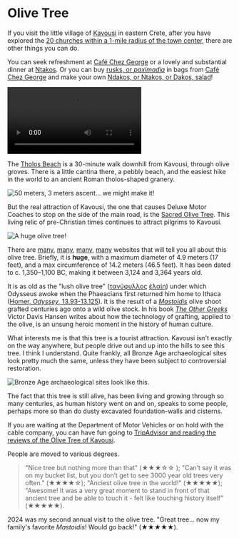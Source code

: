 # Olive Tree

If you visit the little village of [Kavousi](https://en.wikipedia.org/wiki/Kavousi) in eastern Crete, after you have explored the [20 churches within a 1-mile radius of the town center](https://eumaeus.substack.com/p/the-churches-of-kavousi-crete), there are other things you can do.

You can seek refreshment at [Café Chez George](https://maps.app.goo.gl/qoYiePT9DwJ5Fgvg7) or a lovely and substantial dinner at [Ntakos](https://maps.app.goo.gl/AYUdngVJhSqVFU3z6). Or you can buy [rusks, or *paximadia*](https://greekreporter.com/2022/05/14/paximadia-the-cretan-greek-superfood/) in bags from [Café Chez George](https://maps.app.goo.gl/qoYiePT9DwJ5Fgvg7) and make your own [Ndakos, or Ntakos, or Dakos, salad](https://www.simplyrecipes.com/dakos-salad-recipe-5193718)!

![Tholos beach.](images/tholos_drone.mov)

The [Tholos Beach](https://www.crete-today.com/tholos-beach/) is a 30-minute walk downhill from Kavousi, through olive groves. There is a little cantina there, a pebbly beach, and the easiest hike in the world to an ancient Roman tholos-shaped granery.

![50 meters, 3 meters ascent… we might make it!](images/tholos_sign.jpg)

But the real attraction of Kavousi, the one that causes Deluxe Motor Coaches to stop on the side of the main road, is the [Sacred Olive Tree](https://www.argophilia.com/news/sacred-olive-tree-of-kavousi/236220/). This living relic of pre-Christian times continues to attract pilgrims to Kavousi.

![A huge olive tree!](images/olive_tree.jpg)

There are [many](https://www.rental-center-crete.com/blog/the-oldest-and-sacred-olive-trees-of-crete/), [many](https://www.argophilia.com/news/sacred-olive-tree-of-kavousi/236220/), [many](https://www.cretetravel.com/en/activity/91/Walking_Tour_&_Visiting_The_Ancient_Olive_Tree_In_Kavousi), [many](https://www.eastcretemarketers.com/post/monumental-and-ancient-olive-tree-of-kavousi) websites that will tell you all about this olive tree. Briefly, it is **huge**, with a maximum diameter of 4.9 meters (17 feet), and a  max circumference of 14.2 meters (46.5 feet). It has been dated to c. 1,350–1,100 BC, making it between 3,124 and 3,364 years old.

It is as old as the "lush olive tree" ([τανύφυλλος](http://folio2.furman.edu/lsj/?urn=urn:cite2:hmt:lsj.chicago_md:n102367) [ἐλαίη](http://folio2.furman.edu/lsj/?urn=urn:cite2:hmt:lsj.chicago_md:n33308)) under which Odysseus awoke when the Phaeacians first returned him home to Ithaca ([Homer, *Odyssey*, 13.93-13.125](https://scaife.perseus.org/reader/urn:cts:greekLit:tlg0012.tlg002.perseus-grc2:13.93-13.125?right=perseus-eng3)). It is the result of a [*Mastoidis*](https://www.researchgate.net/figure/Main-areas-of-cultivation-of-olive-cvs-Koroneiki-Mastoidis-and-Throubolia-in-the_fig1_319269040) olive shoot grafted centuries ago onto a wild olive stock. In his book [*The Other Greeks*](https://www.google.com/books/edition/The_Other_Greeks/M7tFOBAz3LsC?hl=en&gbpv=1&dq=victor+Davis+hanson&printsec=frontcover) Victor Davis Hansen writes about how the technology of grafting, applied to the olive, is an unsung heroic moment in the history of human culture.

What interests me is that this tree is a tourist attraction. Kavousi isn't exactly on the way anywhere, but people drive out and up into the hills to see this tree. I think I understand. Quite frankly, all Bronze Age archaeological sites look pretty much the same, unless they have been subject to controversial restoration.

![Bronze Age archaeological sites look like this.](images/ruins.jpg)

The fact that this tree is still alive, has been living and growing through so many centuries, as human history went on and on, speaks to some people, perhaps more so than do dusty excavated foundation-walls and cisterns.

If you are waiting at the Department of Motor Vehicles or on hold with the cable company, you can have fun going to [TripAdvisor and reading the reviews of the Olive Tree of Kavousi](https://www.tripadvisor.com/Attraction_Review-g2277889-d11815873-Reviews-Azorias_Ancient_Olive_Tree-Kavousi_Lasithi_Prefecture_Crete.html).

People are moved to various degrees.

> "Nice tree but nothing more than that" (★★★☆☆
); "Can’t say it was on my bucket list, but you don’t get to see 3000 year old trees very often." (★★★★☆); "Anciest olive tree in the world!" (★★★★★); "Awesome! It was a very great moment to stand in front of that ancient tree and be able to touch it - felt like touching history itself" (★★★★★).

2024 was my second annual visit to the olive tree. "Great tree… now my family's favorite *Mastoidis*! Would go back!" (★★★★★).